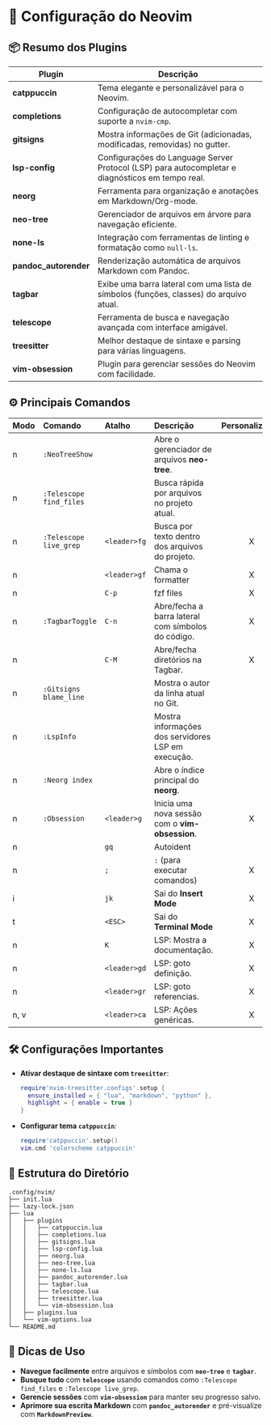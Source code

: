 # 📝 **Configuração do Neovim**

## 📦 **Resumo dos Plugins**

| **Plugin**               | **Descrição**                                                                                       |
|--------------------------|-----------------------------------------------------------------------------------------------------|
| **catppuccin**           | Tema elegante e personalizável para o Neovim.                                                       |
| **completions**          | Configuração de autocompletar com suporte a `nvim-cmp`.                                             |
| **gitsigns**             | Mostra informações de Git (adicionadas, modificadas, removidas) no gutter.                          |
| **lsp-config**           | Configurações do Language Server Protocol (LSP) para autocompletar e diagnósticos em tempo real.    |
| **neorg**                | Ferramenta para organização e anotações em Markdown/Org-mode.                                       |
| **neo-tree**             | Gerenciador de arquivos em árvore para navegação eficiente.                                         |
| **none-ls**              | Integração com ferramentas de linting e formatação como `null-ls`.                                  |
| **pandoc_autorender**    | Renderização automática de arquivos Markdown com Pandoc.                                            |
| **tagbar**               | Exibe uma barra lateral com uma lista de símbolos (funções, classes) do arquivo atual.              |
| **telescope**            | Ferramenta de busca e navegação avançada com interface amigável.                                    |
| **treesitter**           | Melhor destaque de sintaxe e parsing para várias linguagens.                                        |
| **vim-obsession**        | Plugin para gerenciar sessões do Neovim com facilidade.                                             |

## ⚙️ **Principais Comandos**

| **Modo** | **Comando**             | **Atalho**        | **Descrição**                                               | **Personalizado?** |
|:---------|:------------------------|:------------------|:------------------------------------------------------------|:------------------:|
| n        | `:NeoTreeShow`          |                   | Abre o gerenciador de arquivos **neo-tree**.                |                    |
| n        | `:Telescope find_files` |                   | Busca rápida por arquivos no projeto atual.                 |                    |
| n        | `:Telescope live_grep`  | `<leader>fg`      | Busca por texto dentro dos arquivos do projeto.             | X                  |
| n        |                         | `<leader>gf`      | Chama o formatter                                           | X                  |
| n        |                         | `C-p`             | fzf files                                                   | X                  |
| n        | `:TagbarToggle`         | `C-n`             | Abre/fecha a barra lateral com símbolos do código.          | X                  |
| n        |                         | `C-M`             | Abre/fecha diretórios na Tagbar.                            | X                  |
| n        | `:Gitsigns blame_line`  |                   | Mostra o autor da linha atual no Git.                       |                    |
| n        | `:LspInfo`              |                   | Mostra informações dos servidores LSP em execução.          |                    |
| n        | `:Neorg index`          |                   | Abre o índice principal do **neorg**.                       |                    |
| n        | `:Obsession`            | `<leader>g`       | Inicia uma nova sessão com o **vim-obsession**.             | X                  |
| n        |                         | `gq`              | Autoident                                                   |                    |
| n        |                         | `;`               | `:` (para executar comandos)                                | X                  |
| i        |                         | `jk`              | Sai do **Insert Mode**                                      | X                  |
| t        |                         | `<ESC>`           | Sai do **Terminal Mode**                                    | X                  |
| n        |                         | `K`               | LSP: Mostra a documentação.                                 | X                  |
| n        |                         | `<leader>gd`      | LSP: goto definição.                                        | X                  |
| n        |                         | `<leader>gr`      | LSP: goto referencias.                                      | X                  |
| n, v     |                         | `<leader>ca`      | LSP: Ações genéricas.                                       | X                  |

## 🛠️ **Configurações Importantes**

- **Ativar destaque de sintaxe com `treesitter`**:
  ```lua
  require'nvim-treesitter.configs'.setup {
    ensure_installed = { "lua", "markdown", "python" },
    highlight = { enable = true }
  }
  ```

- **Configurar tema `catppuccin`**:
  ```lua
  require'catppuccin'.setup()
  vim.cmd 'colorscheme catppuccin'
  ```

## 📁 **Estrutura do Diretório**

```
.config/nvim/
├── init.lua
├── lazy-lock.json
├── lua
│   ├── plugins
│   │   ├── catppuccin.lua
│   │   ├── completions.lua
│   │   ├── gitsigns.lua
│   │   ├── lsp-config.lua
│   │   ├── neorg.lua
│   │   ├── neo-tree.lua
│   │   ├── none-ls.lua
│   │   ├── pandoc_autorender.lua
│   │   ├── tagbar.lua
│   │   ├── telescope.lua
│   │   ├── treesitter.lua
│   │   └── vim-obsession.lua
│   ├── plugins.lua
│   └── vim-options.lua
└── README.md
```

## 🚀 **Dicas de Uso**

- **Navegue facilmente** entre arquivos e símbolos com **`neo-tree`** e **`tagbar`**.
- **Busque tudo** com **`telescope`** usando comandos como `:Telescope find_files` e `:Telescope live_grep`.
- **Gerencie sessões** com **`vim-obsession`** para manter seu progresso salvo.
- **Aprimore sua escrita Markdown** com **`pandoc_autorender`** e pré-visualize com **`MarkdownPreview`**.
